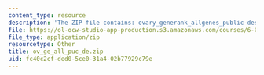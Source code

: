 ```yaml
---
content_type: resource
description: 'The ZIP file contains: ovary_generank_allgenes_public-descriptions.xls.'
file: https://ol-ocw-studio-app-production.s3.amazonaws.com/courses/6-092-bioinformatics-and-proteomics-january-iap-2005/fc40c2cfded05ce031a402b77929c79e_ov_ge_all_puc_de.zip
file_type: application/zip
resourcetype: Other
title: ov_ge_all_puc_de.zip
uid: fc40c2cf-ded0-5ce0-31a4-02b77929c79e
---
```

